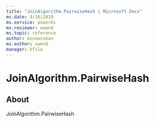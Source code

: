 ```yaml
---
title: "JoinAlgorithm.PairwiseHash | Microsoft Docs"
ms.date: 4/16/2018
ms.service: powerbi
ms.reviewer: owend
ms.topic: reference
author: minewiskan
ms.author: owend
manager: kfile
---
```

# JoinAlgorithm.PairwiseHash
## About
JoinAlgorithm.PairwiseHash

